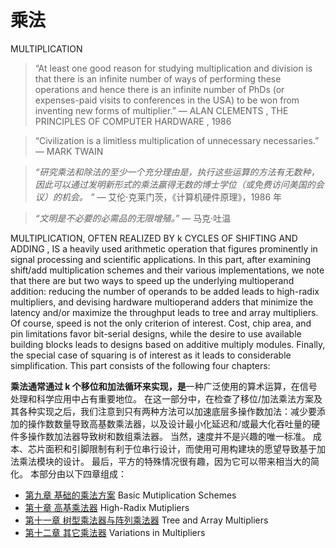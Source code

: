 # 乘法

MULTIPLICATION



> “At least one good reason for studying multiplication and division is that there is an infinite number of ways of performing these operations and hence there is an infinite number of PhDs (or expenses-paid visits to conferences in the USA) to be won from inventing new forms of multiplier.”
> 				— ALAN CLEMENTS , THE PRINCIPLES OF COMPUTER  HARDWARE , 1986

> “Civilization is a limitless multiplication of unnecessary necessaries.”
> 				— MARK TWAIN



> *“研究乘法和除法的至少一个充分理由是，执行这些运算的方法有无数种，因此可以通过发明新形式的乘法赢得无数的博士学位（或免费访问美国的会议）的机会。 ”*
> 				— 艾伦·克莱门茨，《计算机硬件原理》，1986 年

> *“文明是不必要的必需品的无限增殖。”*
> 				— 马克·吐温



MULTIPLICATION, OFTEN REALIZED BY k CYCLES OF SHIFTING AND ADDING , IS a heavily used arithmetic operation that figures prominently in signal processing and scientific applications. In this part, after examining shift/add multiplication schemes and their various implementations, we note that there are but two ways to speed up the underlying multioperand addition: reducing the number of operands to be added leads to high-radix multipliers, and devising hardware multioperand adders that minimize the latency and/or maximize the throughput leads to tree and array multipliers. Of course, speed is not the only criterion of interest. Cost, chip area, and pin limitations favor bit-serial designs, while the desire to use available building blocks leads to designs based on additive multiply modules. Finally, the special case of squaring is of interest as it leads to considerable simplification. This part consists of the following four chapters:

**乘法通常通过 k 个移位和加法循环来实现，是**一种广泛使用的算术运算，在信号处理和科学应用中占有重要地位。 在这一部分中，在检查了移位/加法乘法方案及其各种实现之后，我们注意到只有两种方法可以加速底层多操作数加法：减少要添加的操作数数量导致高基数乘法器，以及设计最小化延迟和/或最大化吞吐量的硬件多操作数加法器导致树和数组乘法器。 当然，速度并不是兴趣的唯一标准。 成本、芯片面积和引脚限制有利于位串行设计，而使用可用构建块的愿望导致基于加法乘法模块的设计。 最后，平方的特殊情况很有趣，因为它可以带来相当大的简化。 本部分由以下四章组成：



-   [第九章 基础的乘法方案](09.md) Basic Mutiplication Schemes
-   [第十章 高基乘法器](10.md) High-Radix Mutipliers
-   [第十一章 树型乘法器与阵列乘法器](11.md) Tree and Array Multipliers
-   [第十二章 其它乘法器](12.md) Variations in Multipliers